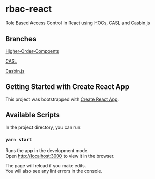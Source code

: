 # rbac-react
Role Based Access Control in React using HOCs, CASL and Casbin.js

## Branches
[Higher-Order-Compoents](https://github.com/daobeng/rbac-react/tree/use-wrappers)

[CASL]()

[Casbin.js]()

## Getting Started with Create React App

This project was bootstrapped with [Create React App](https://github.com/facebook/create-react-app).

## Available Scripts

In the project directory, you can run:

### `yarn start`

Runs the app in the development mode.\
Open [http://localhost:3000](http://localhost:3000) to view it in the browser.

The page will reload if you make edits.\
You will also see any lint errors in the console.

